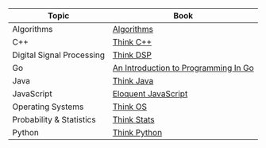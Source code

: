 | Topic | Book | 
|-------| ------ |
|Algorithms| [Algorithms](https://jeffe.cs.illinois.edu/teaching/algorithms/book/Algorithms-JeffE.pdf)|
|C++| [Think C++](https://www.greenteapress.com/thinkcpp/thinkCScpp.pdf)|
|Digital Signal Processing| [Think DSP](https://greenteapress.com/thinkdsp/thinkdsp.pdf)
|Go| [An Introduction to Programming In Go](https://www.golang-book.com/public/pdf/gobook.3186517259.pdf)
|Java| [Think Java](https://greenteapress.com/thinkjava7/thinkjava2.pdf)|
|JavaScript| [Eloquent JavaScript](https://eloquentjavascript.net/Eloquent_JavaScript.pdf)|
|Operating Systems| [Think OS](https://greenteapress.com/thinkos/thinkos.pdf)|
|Probability & Statistics| [Think Stats](https://greenteapress.com/thinkstats2/thinkstats2.pdf)|
|Python| [Think Python](https://greenteapress.com/thinkpython2/thinkpython2.pdf)|
